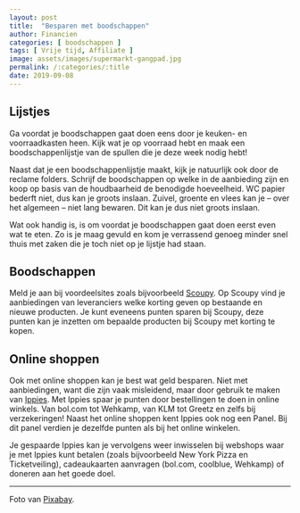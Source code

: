 ```yaml
---
layout: post
title:  "Besparen met boodschappen"
author: Financien
categories: [ boodschappen ]
tags: [ Vrije tijd, Affiliate ]
image: assets/images/supermarkt-gangpad.jpg
permalink: /:categories/:title
date: 2019-09-08
---
```

## Lijstjes
Ga voordat je boodschappen gaat doen eens door je keuken- en voorraadkasten heen. Kijk wat je op voorraad hebt en maak een boodschappenlijstje van de spullen die je deze week nodig hebt!

Naast dat je een boodschappenlijstje maakt, kijk je natuurlijk ook door de reclame folders. Schrijf de boodschappen op welke in de aanbieding zijn en koop op basis van de houdbaarheid de benodigde hoeveelheid. WC papier bederft niet, dus kan je groots inslaan. Zuivel, groente en vlees kan je – over het algemeen – niet lang bewaren. Dit kan je dus niet groots inslaan.

Wat ook handig is, is om voordat je boodschappen gaat doen eerst even wat te eten. Zo is je maag gevuld en kom je verrassend genoeg minder snel thuis met zaken die je toch niet op je lijstje had staan.

## Boodschappen
Meld je aan bij voordeelsites zoals bijvoorbeeld [Scoupy][Scoupylnk]. Op Scoupy vind je aanbiedingen van leveranciers welke korting geven op bestaande en nieuwe producten. Je kunt eveneens punten sparen bij Scoupy, deze punten kan je inzetten om bepaalde producten bij Scoupy met korting te kopen.

## Online shoppen
Ook met online shoppen kan je best wat geld besparen. Niet met aanbiedingen, want die zijn vaak misleidend, maar door gebruik te maken van [Ippies][Ippieslnk]. Met Ippies spaar je punten door bestellingen te doen in online winkels. Van bol.com tot Wehkamp, van KLM tot Greetz en zelfs bij verzekeringen! Naast het online shoppen kent Ippies ook nog een Panel. Bij dit panel verdien je dezelfde punten als bij het online winkelen.

Je gespaarde Ippies kan je vervolgens weer inwisselen bij webshops waar je met Ippies kunt betalen (zoals bijvoorbeeld New York Pizza en Ticketveiling), cadeaukaarten aanvragen (bol.com, coolblue, Wehkamp) of doneren aan het goede doel.

[Scoupylnk]: https://scoupy.com/nl
[Ippieslnk]: https://www.ippies.nl/aanmelden?u=MzgyOTkw

<hr>

Foto van <a href="https://pixabay.com/photos/aisle-background-buy-clean-food-3105629/" target="_blank" rel="noreferrer noopener">Pixabay</a>.
